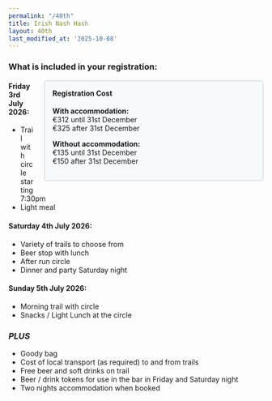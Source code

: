 ```yaml
---
permalink: "/40th"
title: Irish Nash Hash 
layout: 40th
last_modified_at: '2025-10-08'
---
```


<style>
.registration-box {
  float: right;
  width: 400px;
  margin-left: 20px;
  margin-bottom: 20px;
  padding: 15px;
  background-color: #f8f9fa;
  border: 2px solid #dee2e6;
  border-radius: 5px;
}

@media (max-width: 768px) {
  .registration-box {
    float: none;
    width: 100%;
    margin-left: 0;
    margin-bottom: 20px;
  }
}
</style>

### What is included in your registration:

<div class="registration-box">
  <h4 style="margin-top: 0;">Registration Cost</h4>
  <p><strong>With accommodation:</strong><br>
  €312 until 31st December<br>
  €325 after 31st December</p>
  <p><strong>Without accommodation:</strong><br>
  €135 until 31st December<br>
  €150 after 31st December</p>
</div>

#### Friday 3rd July 2026:
* Trail with circle starting 7:30pm
* Light meal

#### Saturday 4th July 2026:
* Variety of trails to choose from
* Beer stop with lunch
* After run circle
* Dinner and party Saturday night

#### Sunday 5th July 2026:
* Morning trail with circle
* Snacks / Light Lunch at the circle

### <i>PLUS</i>
* Goody bag
* Cost of local transport (as required) to and from trails
* Free beer and soft drinks on trail
* Beer / drink tokens for use in the bar in Friday and Saturday night
* Two nights accommodation when booked 
